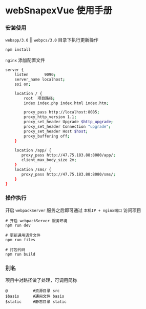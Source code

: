 # webSnapexVue 使用手册

### 安装使用

`webapp/3.0` || `webpcs/3.0` 目录下执行更新操作

```bash
npm install
```

`nginx` 添加配置文件

```bash
server {
    listen       9090;
    server_name localhost;
    ssi on;

    location / {
        root  项目路径;
        index index.php index.html index.htm;

        proxy_pass http://localhost:8085;
        proxy_http_version 1.1;
        proxy_set_header Upgrade $http_upgrade;
        proxy_set_header Connection "upgrade";
        proxy_set_header Host $host;
        proxy_buffering off;
    }
    
    location /app/ {
       proxy_pass http://47.75.183.88:8080/app/;
       client_max_body_size 2m;
    }
    location /sms/ {
       proxy_pass http://47.75.183.88:8080/sms/;
    }
}
```


### 操作执行

开启 `webpackServer` 服务之后即可通过 `本机IP + nginx端口` 访问项目

```
# 开启 webpackServer 服务环境
npm run dev

# 更新通用语言文件
npm run files

# 打包代码
npm run build
```

### 别名

项目中对路径做了处理，可调用简称

```
@           #资源目录 src
$basis      #通用文件 basis
$static     #静态目录 static
```


